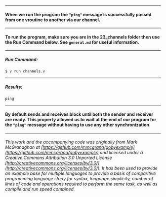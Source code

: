 ___
#### When we run the program the `"ping"` message is successfully passed from one vroutine to another via our channel.

___
#### To run the program, make sure you are in the 23_channels folder then use the Run Command below. See `general.md` for useful information.
___
##### Run Command:

`$ v run channels.v`

___
##### Results:

`ping`
___
#### By default sends and receives block until both the sender and receiver are ready. This property allowed us to wait at the end of our program for the `"ping"` message without having to use any other synchronization.
___

###### This work and the accompanying code was originally from Mark McGranaghan at [https://github.com/mmcgrana/gobyexample](https://github.com/mmcgrana/gobyexample) and licensed under a Creative Commons Attribution 3.0 Unported License [http://creativecommons.org/licenses/by/3.0/](http://creativecommons.org/licenses/by/3.0/). It has been used to provide an example base for multiple languages to provide a basis of comparitive programming language study for syntax, language simplicity, number of lines of code and operations required to perform the same task, as well as compile and run speed combined.